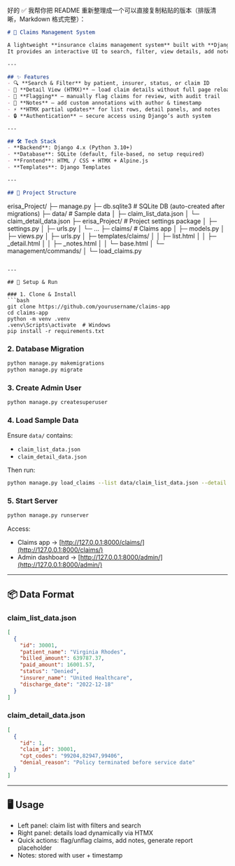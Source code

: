 好的 ✅ 我帮你把 README 重新整理成一个可以直接复制粘贴的版本（排版清晰，Markdown 格式完整）：

```markdown
# 🏥 Claims Management System

A lightweight **insurance claims management system** built with **Django**, **HTMX**, and **Alpine.js**.  
It provides an interactive UI to search, filter, view details, add notes, and flag/unflag claims for review.

---

## ✨ Features
- 🔍 **Search & Filter** by patient, insurer, status, or claim ID  
- 📄 **Detail View (HTMX)** – load claim details without full page reload  
- 🚩 **Flagging** – manually flag claims for review, with audit trail  
- 📝 **Notes** – add custom annotations with author & timestamp  
- ⚡ **HTMX partial updates** for list rows, detail panels, and notes  
- 🔒 **Authentication** – secure access using Django’s auth system  

---

## 🛠 Tech Stack
- **Backend**: Django 4.x (Python 3.10+)  
- **Database**: SQLite (default, file-based, no setup required)  
- **Frontend**: HTML / CSS + HTMX + Alpine.js  
- **Templates**: Django Templates  

---

## 📂 Project Structure
```

erisa\_Project/
├─ manage.py
├─ db.sqlite3               # SQLite DB (auto-created after migrations)
├─ data/                    # Sample data
│   ├─ claim\_list\_data.json
│   └─ claim\_detail\_data.json
├─ erisa\_Project/           # Project settings package
│   ├─ settings.py
│   ├─ urls.py
│   └─ ...
├─ claims/                  # Claims app
│   ├─ models.py
│   ├─ views.py
│   ├─ urls.py
│   ├─ templates/claims/
│   │   ├─ list.html
│   │   ├─ \_detail.html
│   │   ├─ \_notes.html
│   │   └─ base.html
│   └─ management/commands/
│       └─ load\_claims.py

````

---

## 🚀 Setup & Run

### 1. Clone & Install
```bash
git clone https://github.com/yourusername/claims-app
cd claims-app
python -m venv .venv
.venv\Scripts\activate  # Windows
pip install -r requirements.txt
````

### 2. Database Migration

```bash
python manage.py makemigrations
python manage.py migrate
```

### 3. Create Admin User

```bash
python manage.py createsuperuser
```

### 4. Load Sample Data

Ensure `data/` contains:

* `claim_list_data.json`
* `claim_detail_data.json`

Then run:

```bash
python manage.py load_claims --list data/claim_list_data.json --detail data/claim_detail_data.json --mode overwrite
```

### 5. Start Server

```bash
python manage.py runserver
```

Access:

* Claims app → [http://127.0.0.1:8000/claims/](http://127.0.0.1:8000/claims/)
* Admin dashboard → [http://127.0.0.1:8000/admin/](http://127.0.0.1:8000/admin/)

---

## 📦 Data Format

### claim\_list\_data.json

```json
[
  {
    "id": 30001,
    "patient_name": "Virginia Rhodes",
    "billed_amount": 639787.37,
    "paid_amount": 16001.57,
    "status": "Denied",
    "insurer_name": "United Healthcare",
    "discharge_date": "2022-12-18"
  }
]
```

### claim\_detail\_data.json

```json
[
  {
    "id": 1,
    "claim_id": 30001,
    "cpt_codes": "99204,82947,99406",
    "denial_reason": "Policy terminated before service date"
  }
]
```

---

## 🖥 Usage

* Left panel: claim list with filters and search
* Right panel: details load dynamically via HTMX
* Quick actions: flag/unflag claims, add notes, generate report placeholder
* Notes: stored with user + timestamp

```
